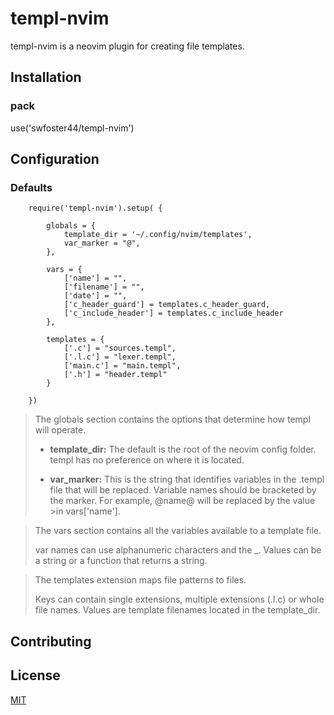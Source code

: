 # templ-nvim

templ-nvim is a neovim plugin for creating file templates.

## Installation

### pack
use('swfoster44/templ-nvim')


## Configuration

### Defaults
```
    require('templ-nvim').setup( {

        globals = {
            template_dir = '~/.config/nvim/templates',
            var_marker = "@",
        },

        vars = {
            ['name'] = "",
            ['filename'] = "",
            ['date'] = "",
            ['c_header_guard'] = templates.c_header_guard,
            ['c_include_header'] = templates.c_include_header
        },

        templates = {
            ['.c'] = "sources.templ",
            ['.l.c'] = "lexer.templ",
            ['main.c'] = "main.templ",
            ['.h'] = "header.templ"
        }

    })
```

>The  globals section contains the options that determine how templ will operate.
>
>* **template_dir:** The default is the root of the neovim config folder. templ
>has no preference on where it is located.
>
>* **var_marker:** This is the string that identifies variables in the .templ 
>file that will be replaced. Variable names should be bracketed by the marker.
>For example, @name@ will be replaced by the value >in vars['name'].


>The vars section contains all the variables available to a template file. 
>
>var names can use alphanumeric characters and the _. Values can be a string or a 
>function that returns a string.


>The templates extension maps file patterns to files.
>
>Keys can contain single extensions, multiple extensions (.l.c) or whole file 
>names. Values are template filenames located in the template_dir.


## Contributing


## License

[MIT](https://choosealicense.com/licenses/mit/)
